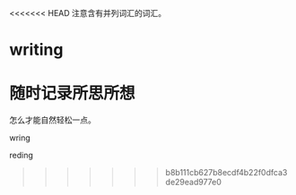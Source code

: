 <<<<<<< HEAD
注意含有并列词汇的词汇。








writing
=======
# 随时记录所思所想

怎么才能自然轻松一点。


wring

reding
>>>>>>> b8b111cb627b8ecdf4b22f0dfca3de29ead977e0

